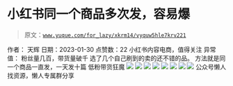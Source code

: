 # 小红书同一个商品多次发，容易爆

> 原文：[`www.yuque.com/for_lazy/xkrm14/vyquw5hle7krv221`](https://www.yuque.com/for_lazy/xkrm14/vyquw5hle7krv221)

<ne-p id="ud84afa63" data-lake-id="ud84afa63"><ne-text id="uc1030d64">作者： 天辉</ne-text></ne-p> <ne-p id="ua3c9e7f4" data-lake-id="ua3c9e7f4"><ne-text id="uf3ee34e4">日期：2023-01-30</ne-text></ne-p> <ne-p id="ubc731060" data-lake-id="ubc731060"><ne-text id="ue8bcfa3b">点赞数：</ne-text><ne-text id="ua2380cec" ne-bold="true">22</ne-text></ne-p> <ne-hole id="u5e4b144d" data-lake-id="u5e4b144d"><ne-card data-card-name="hr" data-card-type="block" id="naTwS" data-event-boundary="card"><ne-p id="ud4580e04" data-lake-id="ud4580e04"><ne-text id="u6797c95c">小红书内容电商，值得关注 异常值： 粉丝量几百，带货量破千 选了几个自己刷到的卖的还不错的品。 方法就是同一个商品一直发，一天发十篇 低粉带货狂魔</ne-text></ne-p> <ne-p id="u625563cf" data-lake-id="u625563cf"><ne-card data-card-name="image" data-card-type="inline" id="I2rkr" data-event-boundary="card">![](img/e04ccd647949e4a586b4b12fd31212de.png)</ne-card></ne-p> <ne-p id="uae481deb" data-lake-id="uae481deb"><ne-card data-card-name="image" data-card-type="inline" id="cabnd" data-event-boundary="card">![](img/232c5ab537aae34d188f6887b6e14079.png)</ne-card></ne-p> <ne-p id="uc5dceb3f" data-lake-id="uc5dceb3f"><ne-card data-card-name="image" data-card-type="inline" id="TnboL" data-event-boundary="card">![](img/62ba6c9a73d5429f329cf4c169916fc9.png)</ne-card></ne-p> <ne-p id="ue945a328" data-lake-id="ue945a328"><ne-card data-card-name="image" data-card-type="inline" id="g3jpk" data-event-boundary="card">![](img/6f6e1ec2487e09db748ad9cb6a515f31.png)</ne-card></ne-p> <ne-p id="ub220bb7c" data-lake-id="ub220bb7c"><ne-card data-card-name="image" data-card-type="inline" id="JfImE" data-event-boundary="card">![](img/eadc9d28ad0215dd524a739e66fe2099.png)</ne-card></ne-p> <ne-p id="ue754c5a8" data-lake-id="ue754c5a8"><ne-card data-card-name="image" data-card-type="inline" id="DaeF0" data-event-boundary="card">![](img/f859c85244e00dec802955e026a6eafd.png)</ne-card></ne-p> <ne-p id="ub7b62fc3" data-lake-id="ub7b62fc3"><ne-card data-card-name="image" data-card-type="inline" id="B0FCb" data-event-boundary="card">![](img/53bd06cf03d801e92b7c10d561f6c83b.png)</ne-card></ne-p> <ne-p id="u0cd837ce" data-lake-id="u0cd837ce"><ne-card data-card-name="image" data-card-type="inline" id="VGvyL" data-event-boundary="card">![](img/1d3801f549e5867cdaa5e0dac9cfb297.png)</ne-card></ne-p> <ne-hole id="u3047d746" data-lake-id="u3047d746"><ne-card data-card-name="hr" data-card-type="block" id="fQ5fY" data-event-boundary="card"><ne-p id="u00252e74" data-lake-id="u00252e74"><ne-text id="u5267b4e6">公众号懒人找资源，懒人专属群分享</ne-text></ne-p></ne-card></ne-hole></ne-card></ne-hole>